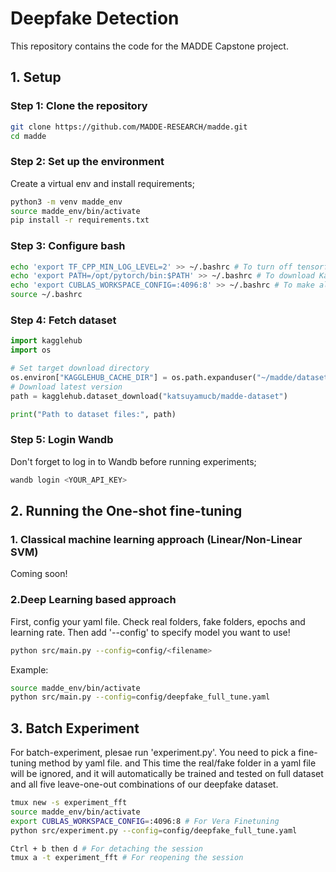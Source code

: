 # Deepfake Detection

This repository contains the code for the MADDE Capstone project.

## 1. Setup

### Step 1: Clone the repository

```bash
git clone https://github.com/MADDE-RESEARCH/madde.git
cd madde
```

### Step 2: Set up the environment
Create a virtual env and install requirements;
```bash
python3 -m venv madde_env
source madde_env/bin/activate
pip install -r requirements.txt
```

### Step 3: Configure bash

```bash
echo 'export TF_CPP_MIN_LOG_LEVEL=2' >> ~/.bashrc # To turn off tensorflow's warning
echo 'export PATH=/opt/pytorch/bin:$PATH' >> ~/.bashrc # To download Kaggle dataset
echo 'export CUBLAS_WORKSPACE_CONFIG=:4096:8' >> ~/.bashrc # To make algorithm deterministic
source ~/.bashrc
```

### Step 4: Fetch dataset

```python
import kagglehub
import os

# Set target download directory
os.environ["KAGGLEHUB_CACHE_DIR"] = os.path.expanduser("~/madde/datasets")
# Download latest version
path = kagglehub.dataset_download("katsuyamucb/madde-dataset")

print("Path to dataset files:", path)
```

### Step 5: Login Wandb
Don't forget to log in to Wandb before running experiments;
```bash
wandb login <YOUR_API_KEY>
```

## 2. Running the One-shot fine-tuning


### 1. Classical machine learning approach (Linear/Non-Linear SVM)

Coming soon!

### 2.Deep Learning based approach
First, config your yaml file. Check real folders, fake folders, epochs and learning rate.
Then add '--config' to specify model you want to use!

```bash
python src/main.py --config=config/<filename>
```

Example:

```bash
source madde_env/bin/activate
python src/main.py --config=config/deepfake_full_tune.yaml
```

## 3. Batch Experiment

For batch-experiment, plesae run 'experiment.py'.
You need to pick a fine-tuning method by yaml file. and 
This time the real/fake folder in a yaml file will be ignored, and it will automatically be trained and tested on full dataset and all five leave-one-out combinations of our deepfake dataset.

```bash
tmux new -s experiment_fft
source madde_env/bin/activate
export CUBLAS_WORKSPACE_CONFIG=:4096:8 # For Vera Finetuning
python src/experiment.py --config=config/deepfake_full_tune.yaml
```
```bash
Ctrl + b then d # For detaching the session
tmux a -t experiment_fft # For reopening the session
```